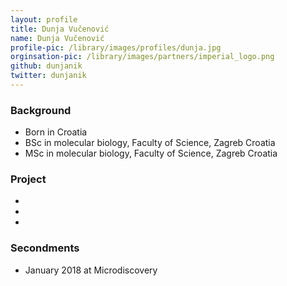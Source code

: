 ```yaml
---
layout: profile
title: Dunja Vučenović
name: Dunja Vučenović
profile-pic: /library/images/profiles/dunja.jpg
orginsation-pic: /library/images/partners/imperial_logo.png
github: dunjanik
twitter: dunjanik
---
```

### Background
-   Born in Croatia
-   BSc in molecular biology, Faculty of Science, Zagreb Croatia
-   MSc in molecular biology, Faculty of Science, Zagreb Croatia

### Project
-   
-   
-   

### Secondments
-   January 2018 at Microdiscovery
